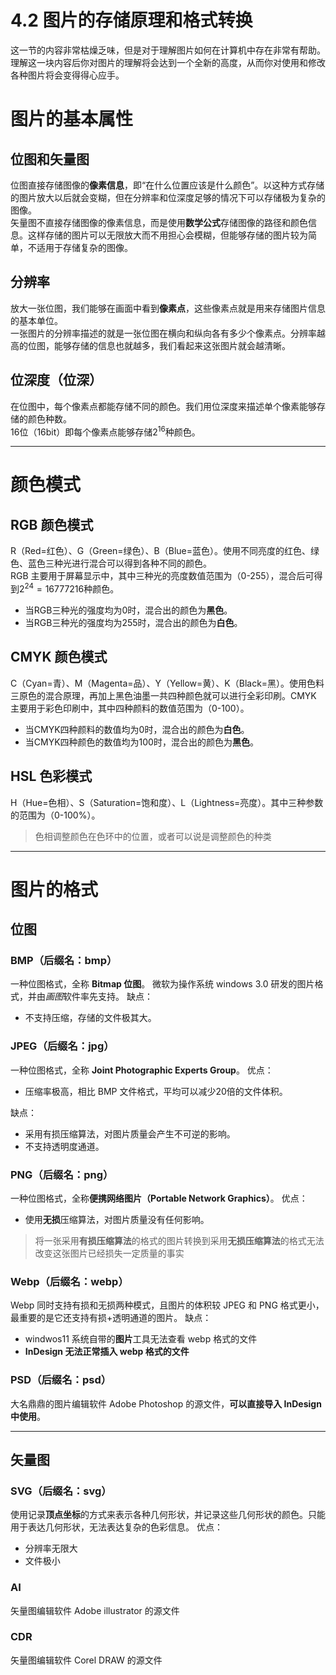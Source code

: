 # 4.2 图片的存储原理和格式转换

这一节的内容非常枯燥乏味，但是对于理解图片如何在计算机中存在非常有帮助。理解这一块内容后你对图片的理解将会达到一个全新的高度，从而你对使用和修改各种图片将会变得得心应手。

# 图片的基本属性

## 位图和矢量图  
位图直接存储图像的**像素信息**，即“在什么位置应该是什么颜色”。以这种方式存储的图片放大以后就会变糊，但在分辨率和位深度足够的情况下可以存储极为复杂的图像。  
矢量图不直接存储图像的像素信息，而是使用**数学公式**存储图像的路径和颜色信息。这样存储的图片可以无限放大而不用担心会模糊，但能够存储的图片较为简单，不适用于存储复杂的图像。  
  
## 分辨率  
放大一张位图，我们能够在画面中看到**像素点**，这些像素点就是用来存储图片信息的基本单位。  
一张图片的分辨率描述的就是一张位图在横向和纵向各有多少个像素点。分辨率越高的位图，能够存储的信息也就越多，我们看起来这张图片就会越清晰。  
  
## 位深度（位深）  
在位图中，每个像素点都能存储不同的颜色。我们用位深度来描述单个像素能够存储的颜色种数。  
16位（16bit）即每个像素点能够存储2<sup>16</sup>种颜色。

---

# 颜色模式

## RGB 颜色模式
R（Red=红色）、G（Green=绿色）、B（Blue=蓝色）。使用不同亮度的红色、绿色、蓝色三种光进行混合可以得到各种不同的颜色。  
RGB 主要用于屏幕显示中，其中三种光的亮度数值范围为（0-255），混合后可得到$2^24=16777216$种颜色。  

- 当RGB三种光的强度均为0时，混合出的颜色为**黑色**。
- 当RGB三种光的强度均为255时，混合出的颜色为**白色**。

## CMYK 颜色模式
C（Cyan=青）、M（Magenta=品）、Y（Yellow=黄）、K（Black=黑）。使用色料三原色的混合原理，再加上黑色油墨一共四种颜色就可以进行全彩印刷。CMYK 主要用于彩色印刷中，其中四种颜料的数值范围为（0-100）。

- 当CMYK四种颜料的数值均为0时，混合出的颜色为**白色**。
- 当CMYK四种颜色的数值均为100时，混合出的颜色为**黑色**。

## HSL 色彩模式
H（Hue=色相）、S（Saturation=饱和度）、L（Lightness=亮度）。其中三种参数的范围为（0-100%）。
> 色相调整颜色在色环中的位置，或者可以说是调整颜色的种类

---

# 图片的格式

## 位图

### BMP（后缀名：bmp）
一种位图格式，全称 **Bitmap 位图**。
微软为操作系统 windows 3.0 研发的图片格式，并由*画图*软件率先支持。
缺点：  
- 不支持压缩，存储的文件极其大。

### JPEG（后缀名：jpg）
一种位图格式，全称 **Joint Photographic Experts Group**。
优点：
- 压缩率极高，相比 BMP 文件格式，平均可以减少20倍的文件体积。

缺点：
- 采用有损压缩算法，对图片质量会产生不可逆的影响。  
- 不支持透明度通道。  

### PNG（后缀名：png）
一种位图格式，全称**便携网络图片（Portable Network Graphics）**。
优点：
- 使用**无损**压缩算法，对图片质量没有任何影响。

> 将一张采用**有损压缩算法**的格式的图片转换到采用**无损压缩算法**的格式无法改变这张图片已经损失一定质量的事实

### Webp（后缀名：webp）
Webp 同时支持有损和无损两种模式，且图片的体积较 JPEG 和 PNG 格式更小，最重要的是它还支持有损+透明通道的图片。
缺点：
- windwos11 系统自带的**图片**工具无法查看 webp 格式的文件
- **InDesign 无法正常插入 webp 格式的文件**

### PSD（后缀名：psd）
大名鼎鼎的图片编辑软件 Adobe Photoshop 的源文件，**可以直接导入 InDesign 中使用**。

---

## 矢量图

### SVG（后缀名：svg）
使用记录**顶点坐标**的方式来表示各种几何形状，并记录这些几何形状的颜色。只能用于表达几何形状，无法表达复杂的色彩信息。
优点：
- 分辨率无限大
- 文件极小

### AI
矢量图编辑软件 Adobe illustrator 的源文件

### CDR
矢量图编辑软件 Corel DRAW 的源文件

